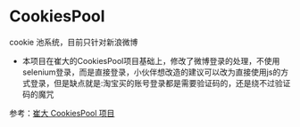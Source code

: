 # CookiesPool

cookie 池系统，目前只针对新浪微博


- 本项目在崔大的CookiesPool项目基础上，修改了微博登录的处理，不使用selenium登录，而是直接登录，小伙伴想改造的建议可以改为直接使用js的方式登录，但是缺点就是:淘宝买的账号登录都是需要验证码的，还是绕不过验证码的魔咒


参考：[崔大 CookiesPool 项目](https://github.com/Python3WebSpider/CookiesPool)


